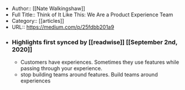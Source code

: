 - Author:: [[Nate Walkingshaw]]
- Full Title:: Think of It Like This: We Are a Product Experience Team
- Category:: [[articles]]
- URL:: https://medium.com/p/25fdbb201a9
- ### Highlights first synced by [[readwise]] [[September 2nd, 2020]]
    - Customers have experiences. Sometimes they use features while passing through your experience. 
    - stop building teams around features. Build teams around experiences 
